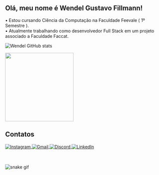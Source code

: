 ## Olá, meu nome é Wendel Gustavo Fillmann! 
 
•  Estou cursando Ciência da Computação na Faculdade Feevale ( 1º Semestre ).
</br> 
•  Atualmente trabalhando como desenvolvedor Full Stack em um projeto associado a Faculdade Faccat.
</br> 
 
![Wendel GitHub stats](https://github-readme-stats.vercel.app/api?username=WendelGustavo&show_icons=true&theme=dracula&count_private=true$locale=pt-br) 

<img height="220em" src="https://github-readme-stats.vercel.app/api/top-langs/?username=WendelGustavo&layout=compact&langs_count=16&hide_border=true&theme=dracula"/>  
  
## Contatos  
<div style="display: inline_block">
  <a href="https://www.instagram.com/wendel_gustaa/"target="_blank">
  <img align="center" alt="Instagram" src="https://img.shields.io/badge/Instagram-E4405F?style=for-the-badge&logo=instagram&logoColor=white" />
  </a>
  <a href="mailto:wendelgfillmann@gmail.com?subject=Hello!" target="_blank">
  <img align="center" alt="Gmail" src="https://img.shields.io/badge/Gmail-D14836?style=for-the-badge&logo=gmail&logoColor=white" />
  </a>
  <a href="https://discord.com/users/1451" target="_blank">
  <img align="center" alt="Discord" src="https://img.shields.io/badge/Discord-7289DA?style=for-the-badge&logo=discord&logoColor=white" />
  </a>
  <a href="https://www.linkedin.com/in/wendel-fillmann-b87b4124a/" target="_blank">
  <img align="center" alt="LinkedIn" src="https://img.shields.io/badge/LinkedIn-0077B5?style=for-the-badge&logo=linkedin&logoColor=white" />
  </a>
</div>
<br/>
<br/>

![snake gif](https://github.com/WendelGustavo/WendelGustavo/blob/output/github-contribution-grid-snake.svg)
